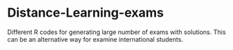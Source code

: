 # Distance-Learning-exams
Different R codes for generating large number of exams with solutions. This can be an alternative way for examine international students.
